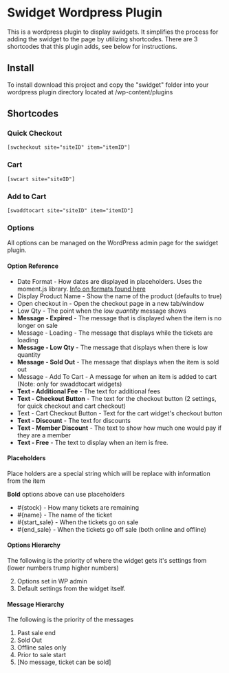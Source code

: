 # Swidget Wordpress Plugin

This is a wordpress plugin to display swidgets.  It simplifies the process for adding the swidget to the page by utilizing shortcodes.  There are 3 shortcodes that this plugin adds, see below for instructions.

## Install

To install download this project and copy the "swidget" folder into your wordpress plugin directory located at /wp-content/plugins

## Shortcodes

### Quick Checkout

```
[swcheckout site="siteID" item="itemID"]
```

### Cart

```
[swcart site="siteID"]
```

### Add to Cart

```
[swaddtocart site="siteID" item="itemID"]
```
### Options
All options can be managed on the WordPress admin page for the swidget plugin.

#### Option Reference
  * Date Format - How dates are displayed in placeholders.  Uses the moment.js library.  [Info on formats found here](http://momentjs.com/docs/#/displaying/format/)
  * Display Product Name - Show the name of the product (defaults to true)
  * Open checkout in - Open the checkout page in a new tab/window
  * Low Qty - The point when the *low quantity* message shows
  * **Message - Expired** - The message that is displayed when the item is no longer on sale
  * Message - Loading - The message that displays while the tickets are loading
  * **Message - Low Qty** - The message that displays when there is low quantity
  * **Message - Sold Out** - The message that displays when the item is sold out
  * Message - Add To Cart - A message for when an item is added to cart (Note: only for swaddtocart widgets)
  * **Text - Additional Fee** - The text for additional fees
  * **Text - Checkout Button** - The text for the checkout button (2 settings, for quick checkout and cart checkout)
  * Text - Cart Checkout Button - Text for the cart widget's checkout button
  * **Text - Discount** - The text for discounts
  * **Text - Member Discount** - The text to show how much one would pay if they are a member
  * **Text - Free** - The text to display when an item is free.

#### Placeholders

Place holders are a special string which will be replace with information from the item

**Bold** options above can use placeholders

 * #{stock} - How many tickets are remaining
 * #{name} - The name of the ticket
 * #{start_sale} - When the tickets go on sale
 * #{end_sale} - When the tickets go off sale (both online and offline)

#### Options Hierarchy

  The following is the priority of where the widget gets it's settings from (lower numbers trump higher numbers)

 2. Options set in WP admin
 3. Default settings from the widget itself.

#### Message Hierarchy

 The following is the priority of the messages

 1. Past sale end
 2. Sold Out
 3. Offline sales only
 4. Prior to sale start
 5. [No message, ticket can be sold]
